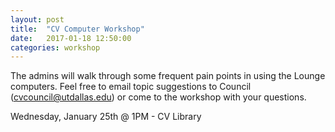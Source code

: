 ```yaml
---
layout: post
title:  "CV Computer Workshop"
date:   2017-01-18 12:50:00
categories: workshop
---
```


The admins will walk through some frequent pain points in using the Lounge computers. Feel free to email topic suggestions to Council (cvcouncil@utdallas.edu) or come to the workshop with your questions.

Wednesday, January 25th @ 1PM - CV Library
